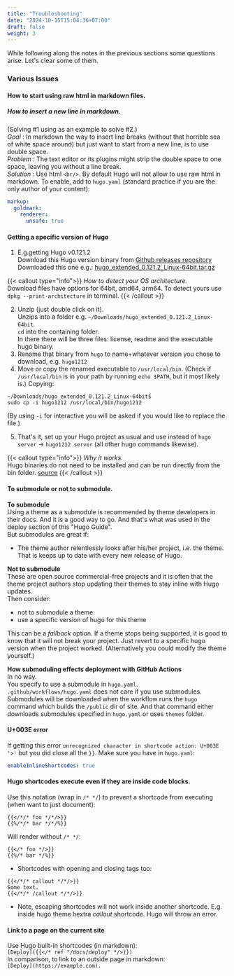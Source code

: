 ```yaml
---
title: "Troubleshooting"
date: "2024-10-15T15:04:36+07:00"
draft: false
weight: 3
---
```


While following along the notes in the previous sections some questions arise. Let's clear some of them.

### Various Issues

#### How to start using raw html in markdown files.

##### How to insert a new line in markdown.

(Solving #1 using as an example to solve #2.) </br>
_Goal_ : In markdown the way to insert line breaks (without that horrible sea of white space around) but just want to start from a new line, is to use double space.
<br/>
_Problem_ : The text editor or its plugins might strip the double space to one space, leaving you without a line break.
<br/>
_Solution_ : Use html `<br/>`.
By default Hugo will not allow to use raw html in markdown. To enable, add to `hugo.yaml` (standard practice if you are the only author of your content):

```yaml {filename="hugo.yaml"}
markup:
  goldmark:
    renderer:
      unsafe: true
```

#### Getting a specific version of Hugo

1. E.g.getting Hugo v0.121.2 <br/>
   Download this Hugo version binary from [Github releases repository](https://github.com/gohugoio/hugo/releases)
   Downloaded this one e.g.:
   [hugo_extended_0.121.2_Linux-64bit.tar.gz](https://github.com/gohugoio/hugo/releases/download/v0.121.2/hugo_extended_0.121.2_Linux-64bit.tar.gz)

{{< callout type="info">}}
_How to detect your OS architecture._ <br/>
Download files have options for 64bit, amd64, arm64.
To detect yours use `dpkg --print-architecture` in terminal.
{{< /callout >}}

2. Unzip (just double click on it). <br/>
   Unzips into a folder e.g. `~/Downloads/hugo_extended_0.121.2_Linux-64bit`. <br/>
   `cd` into the containing folder. <br/>
   In there there will be three files: license, readme and the executable hugo binary.
3. Rename that binary from `hugo` to name+whatever version you chose to download, e.g. `hugo1212`
4. Move or copy the renamed executable to `/usr/local/bin`. (Check if `/usr/local/bin` is in your path by running `echo $PATH`, but it most likely is.)
   Copying:

```shell
~/Downloads/hugo_extended_0.121.2_Linux-64bit$
sudo cp -i hugo1212 /usr/local/bin/hugo1212
```

(By using `-i` for interactive you will be asked if you would like to replace the file.)

5. That's it, set up your Hugo project as usual and use instead of `hugo server` -> `hugo1212 server` (all other hugo commands likewise).

{{< callout type="info">}}
_Why it works._ <br/>
Hugo binaries do not need to be installed and can be run directly from the bin folder. [source](https://stackoverflow.com/questions/59969577/installing-two-different-versions-of-hugo-ubuntu)
{{< /callout >}}

#### To submodule or not to submodule.

**To submodule** <br/>
Using a theme as a submodule is recommended by theme developers in their docs. And it is a good way to go. And that's what was used in the deploy section of this "Hugo Guide". <br/>
But submodules are great if:

- The theme author relentlessly looks after his/her project, i.e. the theme. That is keeps up to date with every new release of Hugo.

**Not to submodule** <br/>
These are open source commercial-free projects and it is often that the theme project authors stop updating their themes to stay inline with Hugo updates. <br/>
Then consider:

- not to submodule a theme
- use a specific version of hugo for this theme

This can be a _fallback_ option. If a theme stops being supported, it is good to know that it will not break your project. Just revert to a specific hugo version when the project worked. (Alternatively you could modify the theme yourself.)

**How submoduling effects deployment with GitHub Actions** <br/>
In no way. <br/>
You specify to use a submodule in `hugo.yaml`. <br/>
`.github/workflows/hugo.yaml` does not care if you use submodules. Submodules will be downloaded when the workflow runs the `hugo` command which builds the `/public` dir of site. And that command either downloads submodules specified in `hugo.yaml` or uses `themes` folder.

#### U+003E error

If getting this error `unrecognized character in shortcode action: U+003E '>'` but you did close all the `}}`. Make sure you have in `hugo.yaml`:

```yaml
enableInlineShortcodes: true
```

#### Hugo shortcodes execute even if they are inside code blocks.

Use this notation (wrap in `/* */`) to prevent a shortcode from executing (when want to just document):

```
{{</*/* foo */*/>}}
{{%/*/* bar */*/%}}
```

Will render without `/* */`:

```
{{</* foo */>}}
{{%/* bar */%}}
```

- Shortcodes with opening and closing tags too:

```
{{</*/* callout */*/>}}
Some text.
{{</*/* /callout */*/>}}
```

- Note, escaping shortcodes will not work inside another shortcode. E.g. inside hugo theme hextra _callout_ shortcode. Hugo will throw an error.

#### Link to a page on the current site

Use Hugo built-in shortcodes (in markdown): <br/>
`[Deploy]({{</* ref "/docs/deploy" */>}})` <br/>
In comparison, to link to an outside page in markdown: <br/>
`[Deploy](https://example.com).`
